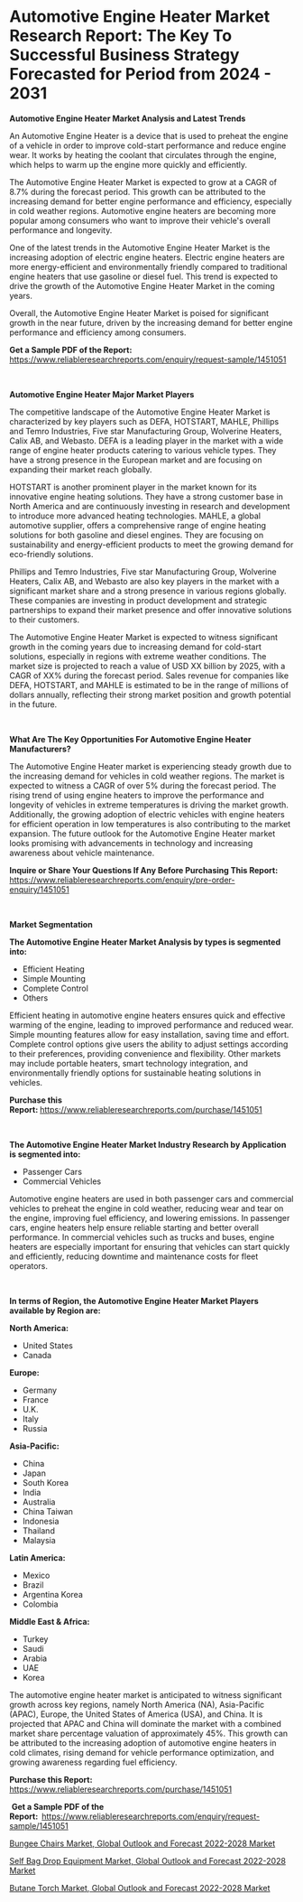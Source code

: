 <p><h1>Automotive Engine Heater Market Research Report: The Key To Successful Business Strategy Forecasted for Period from 2024 - 2031</h1></p><p><strong>Automotive Engine Heater Market Analysis and Latest Trends</strong></p>
<p><p>An Automotive Engine Heater is a device that is used to preheat the engine of a vehicle in order to improve cold-start performance and reduce engine wear. It works by heating the coolant that circulates through the engine, which helps to warm up the engine more quickly and efficiently.</p><p>The Automotive Engine Heater Market is expected to grow at a CAGR of 8.7% during the forecast period. This growth can be attributed to the increasing demand for better engine performance and efficiency, especially in cold weather regions. Automotive engine heaters are becoming more popular among consumers who want to improve their vehicle's overall performance and longevity.</p><p>One of the latest trends in the Automotive Engine Heater Market is the increasing adoption of electric engine heaters. Electric engine heaters are more energy-efficient and environmentally friendly compared to traditional engine heaters that use gasoline or diesel fuel. This trend is expected to drive the growth of the Automotive Engine Heater Market in the coming years.</p><p>Overall, the Automotive Engine Heater Market is poised for significant growth in the near future, driven by the increasing demand for better engine performance and efficiency among consumers.</p></p>
<p><strong>Get a Sample PDF of the Report:&nbsp;</strong> <a href="https://www.reliableresearchreports.com/enquiry/request-sample/1451051">https://www.reliableresearchreports.com/enquiry/request-sample/1451051</a></p>
<p>&nbsp;</p>
<p><strong>Automotive Engine Heater Major Market Players</strong></p>
<p><p>The competitive landscape of the Automotive Engine Heater Market is characterized by key players such as DEFA, HOTSTART, MAHLE, Phillips and Temro Industries, Five star Manufacturing Group, Wolverine Heaters, Calix AB, and Webasto. DEFA is a leading player in the market with a wide range of engine heater products catering to various vehicle types. They have a strong presence in the European market and are focusing on expanding their market reach globally.</p><p>HOTSTART is another prominent player in the market known for its innovative engine heating solutions. They have a strong customer base in North America and are continuously investing in research and development to introduce more advanced heating technologies. MAHLE, a global automotive supplier, offers a comprehensive range of engine heating solutions for both gasoline and diesel engines. They are focusing on sustainability and energy-efficient products to meet the growing demand for eco-friendly solutions.</p><p>Phillips and Temro Industries, Five star Manufacturing Group, Wolverine Heaters, Calix AB, and Webasto are also key players in the market with a significant market share and a strong presence in various regions globally. These companies are investing in product development and strategic partnerships to expand their market presence and offer innovative solutions to their customers.</p><p>The Automotive Engine Heater Market is expected to witness significant growth in the coming years due to increasing demand for cold-start solutions, especially in regions with extreme weather conditions. The market size is projected to reach a value of USD XX billion by 2025, with a CAGR of XX% during the forecast period. Sales revenue for companies like DEFA, HOTSTART, and MAHLE is estimated to be in the range of millions of dollars annually, reflecting their strong market position and growth potential in the future.</p></p>
<p>&nbsp;</p>
<p><strong>What Are The Key Opportunities For Automotive Engine Heater Manufacturers?</strong></p>
<p><p>The Automotive Engine Heater market is experiencing steady growth due to the increasing demand for vehicles in cold weather regions. The market is expected to witness a CAGR of over 5% during the forecast period. The rising trend of using engine heaters to improve the performance and longevity of vehicles in extreme temperatures is driving the market growth. Additionally, the growing adoption of electric vehicles with engine heaters for efficient operation in low temperatures is also contributing to the market expansion. The future outlook for the Automotive Engine Heater market looks promising with advancements in technology and increasing awareness about vehicle maintenance.</p></p>
<p><strong>Inquire or Share Your Questions If Any Before Purchasing This Report:</strong> <a href="https://www.reliableresearchreports.com/enquiry/pre-order-enquiry/1451051">https://www.reliableresearchreports.com/enquiry/pre-order-enquiry/1451051</a></p>
<p>&nbsp;</p>
<p><strong>Market Segmentation</strong></p>
<p><strong>The Automotive Engine Heater Market Analysis by types is segmented into:</strong></p>
<p><ul><li>Efficient Heating</li><li>Simple Mounting</li><li>Complete Control</li><li>Others</li></ul></p>
<p><p>Efficient heating in automotive engine heaters ensures quick and effective warming of the engine, leading to improved performance and reduced wear. Simple mounting features allow for easy installation, saving time and effort. Complete control options give users the ability to adjust settings according to their preferences, providing convenience and flexibility. Other markets may include portable heaters, smart technology integration, and environmentally friendly options for sustainable heating solutions in vehicles.</p></p>
<p><strong>Purchase this Report:&nbsp;</strong><a href="https://www.reliableresearchreports.com/purchase/1451051">https://www.reliableresearchreports.com/purchase/1451051</a></p>
<p>&nbsp;</p>
<p><strong>The Automotive Engine Heater Market Industry Research by Application is segmented into:</strong></p>
<p><ul><li>Passenger Cars</li><li>Commercial Vehicles</li></ul></p>
<p><p>Automotive engine heaters are used in both passenger cars and commercial vehicles to preheat the engine in cold weather, reducing wear and tear on the engine, improving fuel efficiency, and lowering emissions. In passenger cars, engine heaters help ensure reliable starting and better overall performance. In commercial vehicles such as trucks and buses, engine heaters are especially important for ensuring that vehicles can start quickly and efficiently, reducing downtime and maintenance costs for fleet operators.</p></p>
<p>&nbsp;</p>
<p><strong>In terms of Region, the Automotive Engine Heater Market Players available by Region are:</strong></p>
<p>
    <p> <strong> North America: </strong>
        <ul>
            <li>United States</li>
            <li>Canada</li>
        </ul>
        </p> 
    <p> <strong> Europe: </strong>
        <ul>
            <li>Germany</li>
            <li>France</li>
            <li>U.K.</li>
            <li>Italy</li>
            <li>Russia</li>
        </ul>
        </p> 
    <p> <strong> Asia-Pacific: </strong>
        <ul>
            <li>China</li>
            <li>Japan</li>
            <li>South Korea</li>
            <li>India</li>
            <li>Australia</li>
            <li>China Taiwan</li>
            <li>Indonesia</li>
            <li>Thailand</li>
            <li>Malaysia</li>
        </ul>
        </p> 
    <p> <strong> Latin America: </strong>
        <ul>
            <li>Mexico</li>
            <li>Brazil</li>
            <li>Argentina Korea</li>
            <li>Colombia</li>
        </ul>
        </p> 
    <p> <strong> Middle East & Africa: </strong>
        <ul>
            <li>Turkey</li>
            <li>Saudi</li>
            <li>Arabia</li>
            <li>UAE</li>
            <li>Korea</li>
        </ul>
    </p>
    </p>
<p><p>The automotive engine heater market is anticipated to witness significant growth across key regions, namely North America (NA), Asia-Pacific (APAC), Europe, the United States of America (USA), and China. It is projected that APAC and China will dominate the market with a combined market share percentage valuation of approximately 45%. This growth can be attributed to the increasing adoption of automotive engine heaters in cold climates, rising demand for vehicle performance optimization, and growing awareness regarding fuel efficiency.</p></p>
<p><strong>Purchase this Report: </strong><a href="https://www.reliableresearchreports.com/purchase/1451051">https://www.reliableresearchreports.com/purchase/1451051</a></p>
<p>&nbsp;<strong>Get a Sample PDF of the Report:&nbsp;&nbsp;</strong><a href="https://www.reliableresearchreports.com/enquiry/request-sample/1451051">https://www.reliableresearchreports.com/enquiry/request-sample/1451051</a></p>
<p><strong></strong></p>
<p><p><a href="https://view.publitas.com/reportprime-1/bungee-chairs-market-global-outlook-and-forecast-2022-2028-market-research-report-provides-thorough-industry-overview-which-offers-an-in-depth-analysis-of-product-trends-and-new-market-divisions/">Bungee Chairs Market, Global Outlook and Forecast 2022-2028 Market</a></p><p><a href="https://view.publitas.com/reportprime-1/self-bag-drop-equipment-market-global-outlook-and-forecast-2022-2028-market-challenges-opportunities-and-growth-drivers-and-major-market-players-forecasted-for-period-from-2023-2030/">Self Bag Drop Equipment Market, Global Outlook and Forecast 2022-2028 Market</a></p><p><a href="https://view.publitas.com/reportprime-1/butane-torch-market-global-outlook-and-forecast-2022-2028-market-insights-market-players-and-forecast-till-2030/">Butane Torch Market, Global Outlook and Forecast 2022-2028 Market</a></p></p>